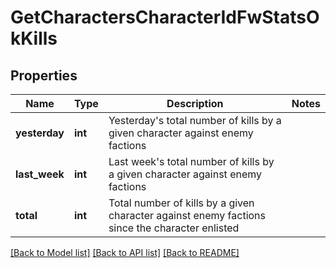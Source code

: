# GetCharactersCharacterIdFwStatsOkKills

## Properties
Name | Type | Description | Notes
------------ | ------------- | ------------- | -------------
**yesterday** | **int** | Yesterday&#39;s total number of kills by a given character against enemy factions | 
**last_week** | **int** | Last week&#39;s total number of kills by a given character against enemy factions | 
**total** | **int** | Total number of kills by a given character against enemy factions since the character enlisted | 

[[Back to Model list]](../README.md#documentation-for-models) [[Back to API list]](../README.md#documentation-for-api-endpoints) [[Back to README]](../README.md)



